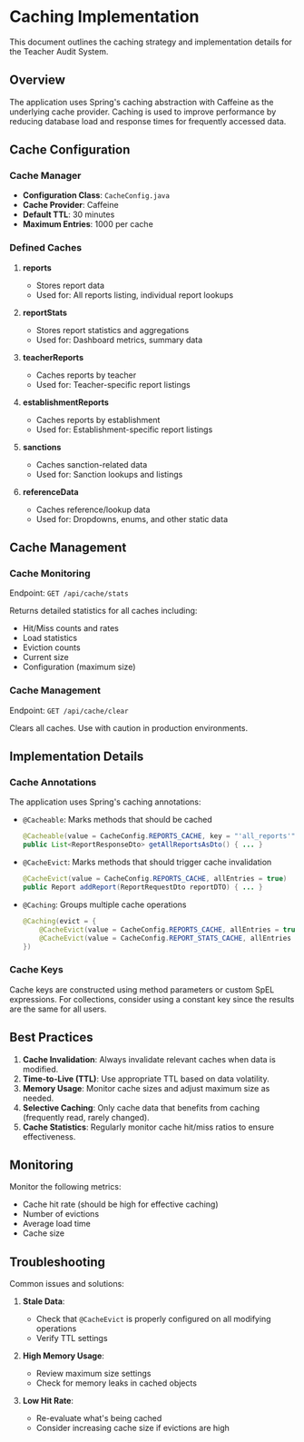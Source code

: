 # Caching Implementation

This document outlines the caching strategy and implementation details for the Teacher Audit System.

## Overview

The application uses Spring's caching abstraction with Caffeine as the underlying cache provider. Caching is used to improve performance by reducing database load and response times for frequently accessed data.

## Cache Configuration

### Cache Manager

- **Configuration Class**: `CacheConfig.java`
- **Cache Provider**: Caffeine
- **Default TTL**: 30 minutes
- **Maximum Entries**: 1000 per cache

### Defined Caches

1. **reports**
   - Stores report data
   - Used for: All reports listing, individual report lookups

2. **reportStats**
   - Stores report statistics and aggregations
   - Used for: Dashboard metrics, summary data

3. **teacherReports**
   - Caches reports by teacher
   - Used for: Teacher-specific report listings

4. **establishmentReports**
   - Caches reports by establishment
   - Used for: Establishment-specific report listings

5. **sanctions**
   - Caches sanction-related data
   - Used for: Sanction lookups and listings

6. **referenceData**
   - Caches reference/lookup data
   - Used for: Dropdowns, enums, and other static data

## Cache Management

### Cache Monitoring

Endpoint: `GET /api/cache/stats`

Returns detailed statistics for all caches including:
- Hit/Miss counts and rates
- Load statistics
- Eviction counts
- Current size
- Configuration (maximum size)

### Cache Management

Endpoint: `GET /api/cache/clear`

Clears all caches. Use with caution in production environments.

## Implementation Details

### Cache Annotations

The application uses Spring's caching annotations:

- `@Cacheable`: Marks methods that should be cached
  ```java
  @Cacheable(value = CacheConfig.REPORTS_CACHE, key = "'all_reports'")
  public List<ReportResponseDto> getAllReportsAsDto() { ... }
  ```

- `@CacheEvict`: Marks methods that should trigger cache invalidation
  ```java
  @CacheEvict(value = CacheConfig.REPORTS_CACHE, allEntries = true)
  public Report addReport(ReportRequestDto reportDTO) { ... }
  ```

- `@Caching`: Groups multiple cache operations
  ```java
  @Caching(evict = {
      @CacheEvict(value = CacheConfig.REPORTS_CACHE, allEntries = true),
      @CacheEvict(value = CacheConfig.REPORT_STATS_CACHE, allEntries = true)
  })
  ```

### Cache Keys

Cache keys are constructed using method parameters or custom SpEL expressions. For collections, consider using a constant key since the results are the same for all users.

## Best Practices

1. **Cache Invalidation**: Always invalidate relevant caches when data is modified.
2. **Time-to-Live (TTL)**: Use appropriate TTL based on data volatility.
3. **Memory Usage**: Monitor cache sizes and adjust maximum size as needed.
4. **Selective Caching**: Only cache data that benefits from caching (frequently read, rarely changed).
5. **Cache Statistics**: Regularly monitor cache hit/miss ratios to ensure effectiveness.

## Monitoring

Monitor the following metrics:
- Cache hit rate (should be high for effective caching)
- Number of evictions
- Average load time
- Cache size

## Troubleshooting

Common issues and solutions:

1. **Stale Data**:
   - Check that `@CacheEvict` is properly configured on all modifying operations
   - Verify TTL settings

2. **High Memory Usage**:
   - Review maximum size settings
   - Check for memory leaks in cached objects

3. **Low Hit Rate**:
   - Re-evaluate what's being cached
   - Consider increasing cache size if evictions are high
